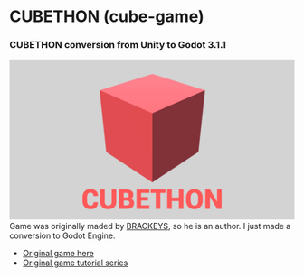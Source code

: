 # CUBETHON (cube-game)
### CUBETHON conversion from Unity to Godot 3.1.1
![GitHub Logo](boot-splash.png)
Game was originally maded by [BRACKEYS](https://www.youtube.com/user/Brackeys), so he is an author. I just made a conversion to Godot Engine.

* [Original game here](http://devassets.com/assets/how-to-make-a-video-game/)
* [Original game tutorial series](https://www.youtube.com/playlist?list=PLPV2KyIb3jR53Jce9hP7G5xC4O9AgnOuL)
